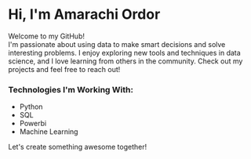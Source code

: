 # Hi, I'm Amarachi Ordor

Welcome to my GitHub!  
I'm passionate about using data to make smart decisions and solve interesting problems. I enjoy exploring new tools and techniques in data science, and I love learning from others in the community. Check out my projects and feel free to reach out!

### Technologies I'm Working With:
- Python
- SQL
- Powerbi
- Machine Learning

Let's create something awesome together!
